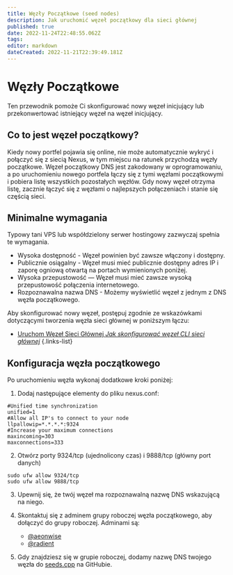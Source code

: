 ```yaml
---
title: Węzły Początkowe (seed nodes)
description: Jak uruchomić węzeł początkowy dla sieci głównej
published: true
date: 2022-11-24T22:48:55.062Z
tags: 
editor: markdown
dateCreated: 2022-11-21T22:39:49.181Z
---
```


# Węzły Początkowe

Ten przewodnik pomoże Ci skonfigurować nowy węzeł inicjujący lub przekonwertować istniejący węzeł na węzeł inicjujący.

## Co to jest węzeł początkowy?
Kiedy nowy portfel pojawia się online, nie może automatycznie wykryć i połączyć się z siecią Nexus, w tym miejscu na ratunek przychodzą węzły początkowe. Węzeł początkowy DNS jest zakodowany w oprogramowaniu, a po uruchomieniu nowego portfela łączy się z tymi węzłami początkowymi i pobiera listę wszystkich pozostałych węzłów. Gdy nowy węzeł otrzyma listę, zacznie łączyć się z węzłami o najlepszych połączeniach i stanie się częścią sieci.

## Minimalne wymagania
Typowy tani VPS lub współdzielony serwer hostingowy zazwyczaj spełnia te wymagania.

- Wysoka dostępność - Węzeł powinien być zawsze włączony i dostępny.
- Publicznie osiągalny - Węzeł musi mieć publicznie dostępny adres IP i zaporę ogniową otwartą na portach wymienionych poniżej.
- Wysoka przepustowość — Węzeł musi mieć zawsze wysoką przepustowość połączenia internetowego.
- Rozpoznawalna nazwa DNS - Możemy wyświetlić węzeł z jednym z DNS węzła początkowego.
    
Aby skonfigurować nowy węzeł, postępuj zgodnie ze wskazówkami dotyczącymi tworzenia węzła sieci głównej w poniższym łączu:

- [Uruchom Węzeł Sieci Głównej *Jak skonfigurować węzeł CLI sieci głównej*](https://wiki.nexus.io/pl/mainnet/run-a-mainnet-node)
{.links-list}

## Konfiguracja węzła początkowego
Po uruchomieniu węzła wykonaj dodatkowe kroki poniżej:

1. Dodaj następujące elementy do pliku nexus.conf:

```plaintext
#Unified time synchronization
unified=1
#Allow all IP's to connect to your node
llpallowip=*.*.*.*:9324
#Increase your maximum connections
maxincoming=303
maxconnections=333
```
2. Otwórz porty 9324/tcp (ujednolicony czas) i 9888/tcp (główny port danych)

```plaintext
sudo ufw allow 9324/tcp
sudo ufw allow 9888/tcp
```

3. Upewnij się, że twój węzeł ma rozpoznawalną nazwę DNS wskazującą na niego.
4. Skontaktuj się z adminem grupy roboczej węzła początkowego, aby dołączyć do grupy roboczej. Adminami są:
    - <a href="https://t.me/aeonwise" target="_blank">@aeonwise</a>
    - <a href="https://t.me/Radient4751" target="_blank">@radient</a>
   
5. Gdy znajdziesz się w grupie roboczej, dodamy nazwę DNS twojego węzła do [seeds.cpp](https://github.com/Nexusoft/LLL-TAO/blob/merging/src/LLP/seeds.cpp) na GitHubie.